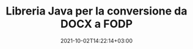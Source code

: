 ---
############################# Static ############################
layout: "autogen-gist"
date: 2021-10-02T14:22:14+03:00
draft: false
path: "it/total/java/conversion/docx-to-fodp/"
other_out_formats: "PDF DOC DOCX DOCM DOT DOTX DOTM TXT RTF HTML MHTML HTM MHT XLS XLSX XLSM XLSB XLT XLTX XLTM XLAM CSV TSV FODS DIF SXC PPT PPTX PPS PPSX PPSM POT POTX PPTM POTM ODT OTT ODS ODP OTP TIFF JPEG JPG PNG GIF BMP ICO WMF EMF DCM WEBP JP2 EMZ WMZ SVG SVGZ TGA XPS TEX MD PSD PSB EPUB WEB EXCEL IMAGE FODP DICOM"
ad_headline: "Conversione da Java DOCX a FODP"
ad_description: "API di conversione di documenti da DOCX a FODP per Java | Oltre 100 formati di file supportati"

############################# Head ############################
head_title: "Converti DOCX in FODP in Java | Libreria di conversione di parole Java"
head_description: "API di conversione di documenti di elaborazione testi Java. Converti DOCX in FODP e oltre 100 altre immagini e formati di file in applicazioni Java utilizzando gli ambienti di sviluppo NetBeans, IntelliJ IDEA ed Eclipse."

############################# Header ############################
title: "Libreria Java per la conversione da DOCX a FODP"
description: "Converti in modo programmatico DOCX in FODP in applicazioni Java e J2SE utilizzando opzioni flessibili di manipolazione dei documenti per personalizzare l'aspetto del documento risultante. La libreria di conversione di documenti Word converte accuratamente i formati di documenti Word in PDF, fogli di calcolo Excel, presentazioni PowerPoint, Photoshop, HTML, eBook, XML, immagini e molti altri formati di file popolari. Utilizzo di più funzioni di conversione del documento: converti l'intero documento o scegli pagine specifiche del file del documento di origine in base ai numeri di pagina o agli intervalli di pagine selezionati e converti facilmente in un formato di documento supportato senza utilizzare alcun software esterno."

############################# SubMenu ############################
submenu:
    enable: false

############################# Content ############################
content:
    enable: true
    block:
    - title_left: "Come convertire DOCX in FODP in Java"
      content_left: |
          Esegui la conversione di file DOCX in FODP in Java utilizzando tre semplici passaggi. Visualizza il documento MHTML convertito così com'è o esegui il rendering e visualizzalo come HTML senza utilizzare alcun software esterno.

          -   Crea una nuova istanza della classe **Converter** e carica il file DOCX
          -   Impostare **ConvertOptions** per il tipo di documento FODP
          -   Chiama il metodo **Convert** dell'istanza di classe **Converter** per la conversione in FODP
          -   Imposta le opzioni per il visualizzatore HTML
          -   Crea un oggetto **Viewer** per visualizzare FODP convertito come HTML
          
      title_right: "Scarica e istruzioni di installazione"
      content_right: |
          Sono necessari gli spazi dei nomi `GroupDocs.Conversion` e `GroupDocs.Viewer` per convertire i formati di file Word in un'ampia gamma di immagini e tipi di documenti come PDF, Microsoft Office (Word, Excel, PowerPoint, Project, Outlook), OpenDocument, HTML e Diagrammi CAD. Esplora altre [API Java per documenti Office](https://products.conholdate.com/total/java/) offerte da Conholdate.Total.
          
          Ottieni i rispettivi file assembly da [Scarica](https://downloads.conholdate.com/total/java) o recupera l'intero pacchetto da [Maven](https://repository.conholdate.com/webapp/#/artifacts/browse/tree/General/repo) per aggiungere `Conholdate.Total for Java` direttamente nel tuo spazio di lavoro.
          
      gisthash: "675fd7fb45acf595fd9f872593eb2899"
      gistfile: "word-to-pdf-conversion.java"

    - title_left: "Aggiungi filigrana a Word e converti in PDF"
      content_left: |
          Converti accuratamente i documenti Word in PDF in Java, esattamente come il file di origine originale e applica filigrane di testo o immagini alle pagine del documento convertito.

          -   Crea una nuova istanza della classe **Converter** per convertire il documento Word DOCX
          -   Istanziare la classe corretta **ConvertOptions** (PdfConvertOptions, WordProcessingConvertOptions, SpreadsheetConvertOptions)
          -   Crea una nuova istanza della classe **WatermarkOptions**
          -   Specifica le proprietà della filigrana (colore, larghezza, altezza, testo, immagine, ecc.)
          -   Imposta la proprietà **Watermark** dell'istanza **ConvertOptions**
          -   Chiama il metodo **Convert** dell'istanza di classe **Converter** per la conversione da Word a PDF
          
      title_right: "Carica e converti documenti ubicati in remoto"
      content_right: |
          Utilizzando Conholdate.Total per Java, gli sviluppatori possono caricare e convertire documenti da varie posizioni remote e risorse di archiviazione di documenti cloud come Amazon S3, Microsoft Azure Blob, FTP, disco locale, stream o un semplice URL. Basta specificare il metodo per ottenere un flusso di documenti posizionato in remoto e quindi passarlo alla classe Converter come costruttore.
          
          Le API Conholdate.Total per Java sono supportate su diversi sistemi operativi come Windows J2SE, Linux (Ubuntu, OpenSUSE, CentOS e altri), macOS e qualsiasi tipo di applicazione Java basata su ambienti di sviluppo Eclipse, IntelliJ NetBeans, IntelliJ IDEA o Visual Studio Code.
          
      gisthash: "6999e55b491eea2906d7fefe2e636e33"
      gistfile: "add-watermark-to-word-and-convert-to-pdf.java"
          
    - title_left: "Conversione da Word a PDF protetta da password"
      content_left: |
          Carica e converti con precisione documenti di elaborazione testi protetti da password in PDF all'interno delle tue applicazioni basate su Java: tutto ciò di cui hai bisogno sono solo poche righe di codice. Gli sviluppatori possono anche trasformare documenti Word (DOC o DOCX) in altri formati come Web (HTML, MHTML), Immagini (JPG, PNG TIFF, BMP), Markdown e molti altri senza la necessità di installare Microsoft Word.

          -   Crea una nuova istanza della classe **Converter** e passa il percorso del documento di origine
          -   Istanziare la classe corretta **ConvertOptions**, ad es. (PdfConvertOptions, WordProcessingConvertOptions, SpreadsheetConvertOptions ecc.)
          -   Chiama il metodo **Convert** dell'istanza della classe **Converter** e passa il nome del file per il documento convertito
        
      title_right: "Estrazione delle informazioni del documento di origine"
      content_right: |
          La funzione di estrazione delle informazioni sui documenti non solo consente di ottenere le informazioni di base sul file del documento di origine, ma supporta anche l'estrazione di alcune preziose informazioni specifiche sul formato del file. Include le date di inizio e fine del progetto di un file di Microsoft Project, eventuali restrizioni di stampa su un documento PDF, un elenco di cartelle racchiuse in un file di dati di Outlook e le informazioni sui livelli e sui layout in un documento CAD.

          Un'altra caratteristica utile delle API Java di Conholdate.Total per la conversione dei documenti è il rilevamento automatico di un'estensione di formato file sconosciuta del documento di origine che viene consegnato sotto forma di flusso di byte.
          
      gisthash: "35e23082b8fa43502d6784c38947eef1"
      gistfile: "password-protected-word-document-to-pdf-conversion.java"

    - title_left: "Converti pagine di Word specifiche in PDF in Java"
      content_left: |
          L'API di conversione dei documenti Java consente di scegliere le pagine selezionate dal documento di origine e di convertirle accuratamente nel formato di documento supportato. L'esempio di codice seguente mostra come convertire la prima e la quarta pagina di un documento Word nel file PDF risultante.

          -   Crea una nuova istanza della classe **Converter** e carica il documento di input (Word).
          -   Istanziare la classe corretta **ConvertOptions**, ad es. (PdfConvertOptions, WordProcessingConvertOptions, SpreadsheetConvertOptions ecc.)
          -   Imposta la proprietà **setPages** dell'istanza **ConvertOptions** e menziona il numero di pagina specifico da convertire
          -   Chiama il metodo **convert** dell'istanza della classe **Converter** e passa il nome file (PDF) per il documento convertito
        
      title_right: "Memorizzazione nella cache dei risultati del documento convertito"
      content_right: |
          In alcuni casi, la dimensione del documento convertito è maggiore e la conversione richiede tempo. La libreria di conversione dei documenti offre la funzione di memorizzazione nella cache per gestire in modo efficiente tali situazioni e accelerare il processo di conversione ripetitivo. Abilita l'interfaccia ICache per lavorare con l'implementazione della cache personalizzata utilizzando il punto di estensione e controlla la conversione della cache, come preferisci.

          Il risultato della conversione viene salvato nell'unità locale per impostazione predefinita ma qualsiasi tipo di archiviazione cache può essere supportata implementando le interfacce appropriate come Amazon S3, Dropbox, Google Drive, Windows Azure, Reddis o qualsiasi altro.
          
      gisthash: "98e5756c4d2150212f5abd2eb2067059"
      gistfile: "convert-specific-word-document-pages-to-pdf.java"
############################# About Formats ############################
about_formats:
    enable: false
############################# More Formats ############################
more_formats:
    enable: true
    auto: false
    other_out_formats: PDF DOC DOCX DOCM DOT DOTX DOTM TXT RTF HTML MHTML HTM MHT XLS XLSX XLSM XLSB XLT XLTX XLTM XLAM CSV TSV FODS DIF SXC PPT PPTX PPS PPSX PPSM POT POTX PPTM POTM ODT OTT ODS ODP OTP TIFF JPEG JPG PNG GIF BMP ICO WMF EMF DCM WEBP JP2 EMZ WMZ SVG SVGZ TGA XPS TEX MD PSD PSB EPUB WEB EXCEL IMAGE FODP DICOM
############################# Back to top ###############################
back_to_top:
  enable: true
---